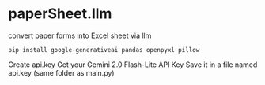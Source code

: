# paperSheet.llm
convert paper forms into Excel sheet via llm

<pre lang="markdown"><code>pip install google-generativeai pandas openpyxl pillow </code></pre>

Create api.key
Get your Gemini 2.0 Flash-Lite API Key
Save it in a file named api.key (same folder as main.py)
